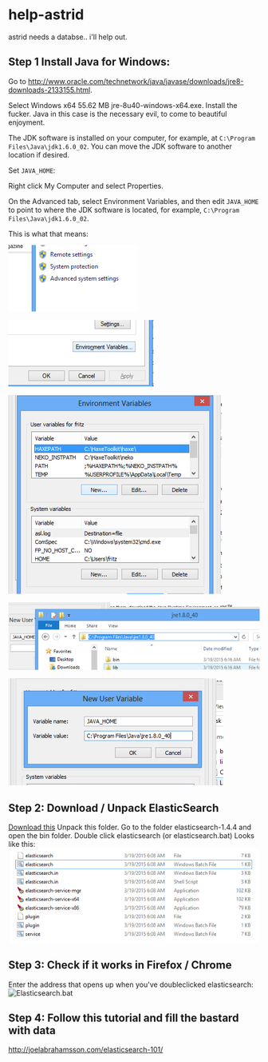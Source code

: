 # help-astrid
astrid needs a databse.. i'll help out.

## Step 1 Install Java for Windows:

Go to http://www.oracle.com/technetwork/java/javase/downloads/jre8-downloads-2133155.html.

Select Windows x64 55.62 MB    jre-8u40-windows-x64.exe.
Install the fucker. Java in this case is the necessary evil, to come to beautiful enjoyment.

The JDK software is installed on your computer, for example, at `C:\Program Files\Java\jdk1.6.0_02`. You can move the JDK software to another location if desired.

Set `JAVA_HOME`:

Right click My Computer and select Properties.

On the Advanced tab, select Environment Variables, and then edit `JAVA_HOME` to point to where the JDK software is located, for example, `C:\Program Files\Java\jdk1.6.0_02`.

This is what that means:

![STEP 1](jre1.png)

![STEP 2](jre2.png)

![STEP 3](jre3.png)

![STEP 4](jre4.png)

![STEP 5](jre5.png)

## Step 2: Download / Unpack ElasticSearch
[Download this](https://download.elasticsearch.org/elasticsearch/elasticsearch/elasticsearch-1.4.4.zip)
Unpack this folder.
Go to the folder elasticsearch-1.4.4 and open the bin folder.
Double click elasticsearch (or elasticsearch.bat)
Looks like this:
![Elasticsearch.bat](elastic.png)

## Step 3: Check if it works in Firefox / Chrome
Enter the address that opens up when you've doubleclicked elasticsearch:
![Elasticsearch.bat](elastic2.png)

## Step 4: Follow this tutorial and fill the bastard with data
http://joelabrahamsson.com/elasticsearch-101/
